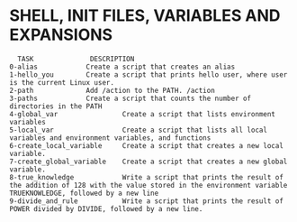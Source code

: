 #     SHELL, INIT FILES, VARIABLES AND EXPANSIONS 

      TASK              DESCRIPTION
    0-alias            Create a script that creates an alias
    1-hello_you        Create a script that prints hello user, where user is the current Linux user.
    2-path             Add /action to the PATH. /action
    3-paths            Create a script that counts the number of directories in the PATH
    4-global_var                Create a script that lists environment variables
    5-local_var                 Create a script that lists all local variables and environment variables, and functions
    6-create_local_variable     Create a script that creates a new local variable.
    7-create_global_variable    Create a script that creates a new global variable.
    8-true_knowledge            Write a script that prints the result of the addition of 128 with the value stored in the environment variable TRUEKNOWLEDGE, followed by a new line
    9-divide_and_rule           Write a script that prints the result of POWER divided by DIVIDE, followed by a new line.

